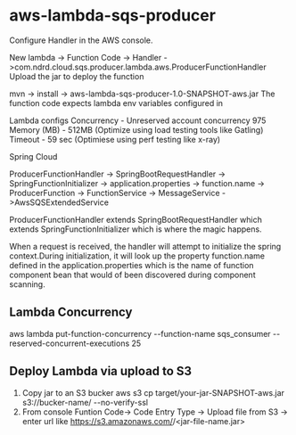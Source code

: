 # aws-lambda-sqs-producer

Configure Handler in the AWS console.

New lambda -> Function Code -> Handler ->com.ndrd.cloud.sqs.producer.lambda.aws.ProducerFunctionHandler
Upload the jar to deploy the function

mvn -> install -> aws-lambda-sqs-producer-1.0-SNAPSHOT-aws.jar
The function code expects lambda env variables configured in

Lambda configs
Concurrency - Unreserved account concurrency 975
Memory (MB) - 512MB (Optimize using load testing tools like Gatling)
Timeout - 59 sec (Optimiese using perf testing like x-ray)

Spring Cloud

ProducerFunctionHandler -> SpringBootRequestHandler -> SpringFunctionInitializer -> application.properties -> function.name -> ProducerFunction -> FunctionService -> MessageService ->AwsSQSExtendedService

ProducerFunctionHandler extends SpringBootRequestHandler which extends SpringFunctionInitializer which is where the magic happens.

When a request is received, the handler will attempt to initialize the spring context.During initialization, it will look up the property function.name defined in the application.properties which is the name of function component bean that would of been discovered during component scanning.

Lambda Concurrency
----------------
aws lambda put-function-concurrency --function-name sqs_consumer --reserved-concurrent-executions 25
    
Deploy Lambda via upload to S3
------------------------------
1. Copy jar to an S3 bucker
aws s3 cp target/your-jar-SNAPSHOT-aws.jar s3://bucker-name/ --no-verify-ssl
2. From console Funtion Code-> Code Entry Type -> Upload file from S3 -> enter url like 
https://s3.amazonaws.com/<folder>/<jar-file-name.jar>
